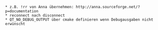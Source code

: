	* z.B. !rr von Anna übernehmen: http://anna.sourceforge.net/?p=documentation
	* reconnect nach disconnect
	* QT_NO_DEBUG_OUTPUT über cmake definieren wenn Debugausgaben nicht erwünscht
